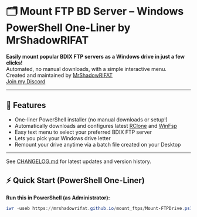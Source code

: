 # 🗂️ Mount FTP BD Server – Windows PowerShell One-Liner by MrShadowRIFAT

**Easily mount popular BDIX FTP servers as a Windows drive in just a few clicks!**  
Automated, no manual downloads, with a simple interactive menu.  
Created and maintained by [MrShadowRIFAT](https://rifat.website)  
[Join my Discord](https://discord.gg/5zpbhr3g84)

---

## 🚀 Features

- One-liner PowerShell installer (no manual downloads or setup!)
- Automatically downloads and configures latest [RClone](https://rclone.org/) and [WinFsp](https://winfsp.dev/)
- Easy text menu to select your preferred BDIX FTP server
- Lets you pick your Windows drive letter
- Remount your drive anytime via a batch file created on your Desktop
  
---

See [CHANGELOG.md](CHANGELOG.md) for latest updates and version history.


## ⚡ Quick Start (PowerShell One-Liner)

**Run this in PowerShell (as Administrator):**

```powershell
iwr -useb https://mrshadowrifat.github.io/mount_ftps/Mount-FTPDrive.ps1 | iex
